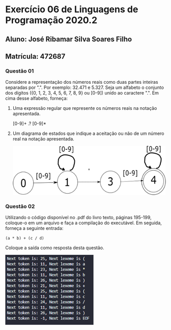 # Exercício 06 de Linguagens de Programação 2020.2

## Aluno: José Ribamar Silva Soares Filho
## Matrícula: 472687

### Questão 01

Considere a representação dos números reais como duas partes inteiras separadas por ".". Por exemplo: 32.471 e 5.327. Seja um alfabeto o conjunto dos dígitos ({0, 1, 2, 3, 4, 5, 6, 7, 8, 9} ou [0-9]) unido ao caractere ".". Em cima desse alfabeto, forneça:

1. Uma expressão regular que represente os números reais na notação apresentada.

    [0-9]+ .? [0-9]*

2. Um diagrama de estados que indique a aceitação ou não de um número real na notação apresentada.

    !['diagramaEstado'](./diagramaEstado.png)

### Questão 02

Utilizando o código disponível no .pdf do livro texto, páginas 195-199, coloque-o em um arquivo e faça a compilação do executável. Em seguida, forneça a seguinte entrada:

```
(a * b) + (c / d)
```

Coloque a saída como resposta desta questão.

!['saida'](./Capturar.PNG)